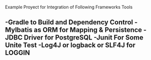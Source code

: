 Example Proyect for Integration of Following Frameworks Tools

-Gradle to Build and Dependency Control
-MyIbatis as ORM for Mapping & Persistence
-JDBC Driver for PostgreSQL
-Junit For Some Unite Test
-Log4J or logback or SLF4J for LOGGIN
-